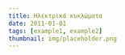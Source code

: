 ```yaml
---
title: Ηλεκτρικά κυκλώματα
date: 2011-01-01
tags: [example1, example2]
thumbnail: img/placeholder.png
---
```

